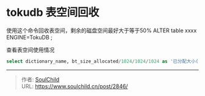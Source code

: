 # tokudb 表空间回收

<!--more-->
使用这个命令回收表空间，剩余的磁盘空间最好大于等于50%
ALTER table xxxx ENGINE=TokuDB ; 

查看表空间使用情况
```sql
select dictionary_name, bt_size_allocated/1024/1024/1024 as '已分配大小(GB)', bt_size_in_use/1024/1024/1024 AS '已使用大小(GB)' from information_schema.TokuDB_fractal_tree_info order by bt_size_allocated asc;
```


---

> 作者: [SoulChild](https://www.soulchild.cn)  
> URL: https://www.soulchild.cn/post/2846/  

